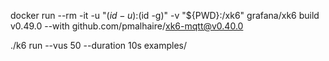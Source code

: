 docker run --rm -it -u "$(id -u):$(id -g)" -v "${PWD}:/xk6" grafana/xk6 build v0.49.0 --with github.com/pmalhaire/xk6-mqtt@v0.40.0

./k6 run --vus 50 --duration 10s examples/
